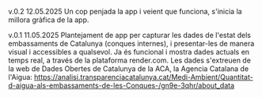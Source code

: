 v.0.2
12.05.2025
Un cop penjada la app i veient que funciona, s'inicia la millora gràfica de la app.

v.0.1
11.05.2025
Plantejament de app per capturar les dades de l'estat dels embassaments de Catalunya (conques internes), i presentar-les de manera visual i accessibles a qualsevol.
Ja és funcional i mostra dades actuals en temps real, a través de la plataforma render.com.
Les dades s'extreuen de la web de Dades Obertes de Catalunya de la ACA, la Agencia Catalana de l'Aigua: https://analisi.transparenciacatalunya.cat/Medi-Ambient/Quantitat-d-aigua-als-embassaments-de-les-Conques-/gn9e-3qhr/about_data
